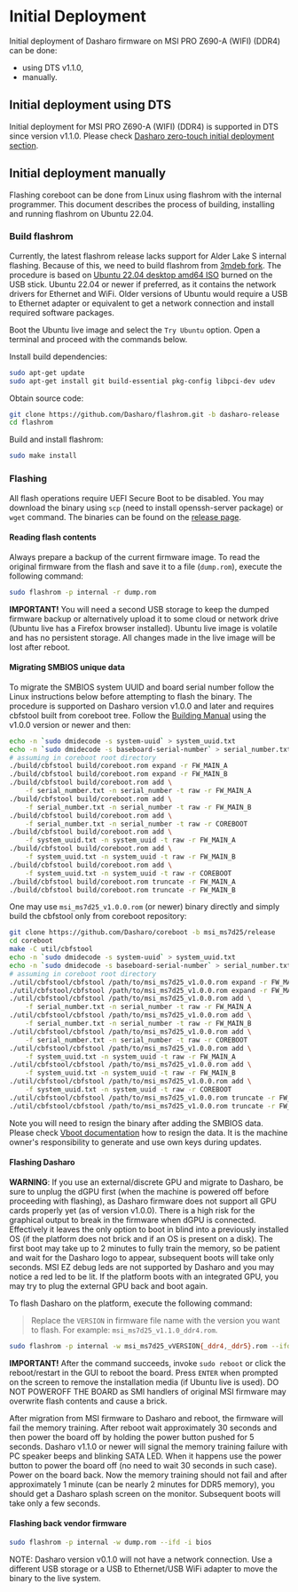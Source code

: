 # Initial Deployment

Initial deployment of Dasharo firmware on MSI PRO Z690-A (WIFI) (DDR4) can be done:

* using DTS v1.1.0,
* manually.

## Initial deployment using DTS

Initial deployment for MSI PRO Z690-A (WIFI) (DDR4) is supported in DTS since
version v1.1.0. Please check [Dasharo zero-touch initial deployment
section](../../dasharo-tools-suite/documentation.md#dasharo-zero-touch-initial-deployment).

## Initial deployment manually

Flashing coreboot can be done from Linux using flashrom with the internal
programmer. This document describes the process of building, installing and
running flashrom on Ubuntu 22.04.

### Build flashrom

Currently, the latest flashrom release lacks support for Alder Lake S internal
flashing. Because of this, we need to build flashrom from
[3mdeb fork](https://github.com/Dasharo/flashrom/tree/dasharo-release).
The procedure is based on
[Ubuntu 22.04 desktop amd64 ISO](https://releases.ubuntu.com/22.04/ubuntu-22.04.1-desktop-amd64.iso)
burned on the USB stick. Ubuntu 22.04 or newer if preferred, as it contains the
network drivers for Ethernet and WiFi. Older versions of Ubuntu would require
a USB to Ethernet adapter or equivalent to get a network connection and install
required software packages.

Boot the Ubuntu live image and select the `Try Ubuntu` option. Open a terminal
and proceed with the commands below.

Install build dependencies:

```bash
sudo apt-get update
sudo apt-get install git build-essential pkg-config libpci-dev udev
```

Obtain source code:

```bash
git clone https://github.com/Dasharo/flashrom.git -b dasharo-release
cd flashrom
```

Build and install flashrom:

```bash
sudo make install
```

### Flashing

All flash operations require UEFI Secure Boot to be disabled. You may download
the binary using `scp` (need to install openssh-server package) or `wget`
command. The binaries can be found on the [release page](releases.md).

#### Reading flash contents

Always prepare a backup of the current firmware image. To read the original
firmware from the flash and save it to a file (`dump.rom`), execute the
following command:

```bash
sudo flashrom -p internal -r dump.rom
```

**IMPORTANT!** You will need a second USB storage to keep the dumped firmware
backup or alternatively upload it to some cloud or network drive (Ubuntu live
has a Firefox browser installed). Ubuntu live image is volatile and has no
persistent storage. All changes made in the live image will be lost after
reboot.

#### Migrating SMBIOS unique data

To migrate the SMBIOS system UUID and board serial number follow the Linux
instructions below before attempting to flash the binary. The procedure is
supported on Dasharo version v1.0.0 and later and requires cbfstool built from
coreboot tree. Follow the [Building Manual](building-manual.md) using the v1.0.0
version or newer and then:

```bash
echo -n `sudo dmidecode -s system-uuid` > system_uuid.txt
echo -n `sudo dmidecode -s baseboard-serial-number` > serial_number.txt
# assuming in coreboot root directory
./build/cbfstool build/coreboot.rom expand -r FW_MAIN_A
./build/cbfstool build/coreboot.rom expand -r FW_MAIN_B
./build/cbfstool build/coreboot.rom add \
	-f serial_number.txt -n serial_number -t raw -r FW_MAIN_A
./build/cbfstool build/coreboot.rom add \
	-f serial_number.txt -n serial_number -t raw -r FW_MAIN_B
./build/cbfstool build/coreboot.rom add \
	-f serial_number.txt -n serial_number -t raw -r COREBOOT
./build/cbfstool build/coreboot.rom add \
	-f system_uuid.txt -n system_uuid -t raw -r FW_MAIN_A
./build/cbfstool build/coreboot.rom add \
	-f system_uuid.txt -n system_uuid -t raw -r FW_MAIN_B
./build/cbfstool build/coreboot.rom add \
	-f system_uuid.txt -n system_uuid -t raw -r COREBOOT
./build/cbfstool build/coreboot.rom truncate -r FW_MAIN_A
./build/cbfstool build/coreboot.rom truncate -r FW_MAIN_B
```

One may use `msi_ms7d25_v1.0.0.rom` (or newer) binary directly and simply build
the cbfstool only from coreboot repository:

```bash
git clone https://github.com/Dasharo/coreboot -b msi_ms7d25/release
cd coreboot
make -C util/cbfstool
echo -n `sudo dmidecode -s system-uuid` > system_uuid.txt
echo -n `sudo dmidecode -s baseboard-serial-number` > serial_number.txt
# assuming in coreboot root directory
./util/cbfstool/cbfstool /path/to/msi_ms7d25_v1.0.0.rom expand -r FW_MAIN_A
./util/cbfstool/cbfstool /path/to/msi_ms7d25_v1.0.0.rom expand -r FW_MAIN_B
./util/cbfstool/cbfstool /path/to/msi_ms7d25_v1.0.0.rom add \
	-f serial_number.txt -n serial_number -t raw -r FW_MAIN_A
./util/cbfstool/cbfstool /path/to/msi_ms7d25_v1.0.0.rom add \
	-f serial_number.txt -n serial_number -t raw -r FW_MAIN_B
./util/cbfstool/cbfstool /path/to/msi_ms7d25_v1.0.0.rom add \
	-f serial_number.txt -n serial_number -t raw -r COREBOOT
./util/cbfstool/cbfstool /path/to/msi_ms7d25_v1.0.0.rom add \
	-f system_uuid.txt -n system_uuid -t raw -r FW_MAIN_A
./util/cbfstool/cbfstool /path/to/msi_ms7d25_v1.0.0.rom add \
	-f system_uuid.txt -n system_uuid -t raw -r FW_MAIN_B
./util/cbfstool/cbfstool /path/to/msi_ms7d25_v1.0.0.rom add \
	-f system_uuid.txt -n system_uuid -t raw -r COREBOOT
./util/cbfstool/cbfstool /path/to/msi_ms7d25_v1.0.0.rom truncate -r FW_MAIN_A
./util/cbfstool/cbfstool /path/to/msi_ms7d25_v1.0.0.rom truncate -r FW_MAIN_B
```

Note you will need to resign the binary after adding the SMBIOS data. Please
check [Vboot documentation](/guides/vboot-signing.md) how to
resign the data. It is the machine owner's responsibility to generate and use
own keys during updates.

#### Flashing Dasharo

**WARNING**: If you use an external/discrete GPU and migrate to Dasharo, be
sure to unplug the dGPU first (when the machine is powered off before proceeding
with flashing), as Dasharo firmware does not support all GPU cards properly yet
(as of version v1.0.0). There is a high risk for the graphical output to break
in the firmware when dGPU is connected. Effectively it leaves the only option to
boot in blind into a previously installed OS (if the platform does not brick and
if an OS is present on a disk). The first boot may take up to 2 minutes to
fully train the memory, so be patient and wait for the Dasharo logo to appear,
subsequent boots will take only seconds. MSI EZ debug leds are not supported by
Dasharo and you may notice a red led to be lit. If the platform boots with an
integrated GPU, you may try to plug the external GPU back and boot again.

To flash Dasharo on the platform, execute the following command:

> Replace the `VERSION` in firmware file name with the version you want to
> flash. For example: `msi_ms7d25_v1.1.0_ddr4.rom`.

```bash
sudo flashrom -p internal -w msi_ms7d25_vVERSION{_ddr4,_ddr5}.rom --ifd -i bios
```

**IMPORTANT!** After the command succeeds, invoke `sudo reboot` or click the
reboot/restart in the GUI to reboot the board. Press `ENTER` when prompted on
the screen to remove the installation media (if Ubuntu live is used). DO NOT
POWEROFF THE BOARD as SMI handlers of original MSI firmware may overwrite flash
contents and cause a brick.

After migration from MSI firmware to Dasharo and reboot, the firmware will fail
the memory training. After reboot wait approximately 30 seconds and then power
the board off by holding the power button pushed for 5 seconds. Dasharo v1.1.0
or newer will signal the memory training failure with PC speaker beeps and
blinking SATA LED. When it happens use the power button to power the board off
(no need to wait 30 seconds in such case). Power on the board back. Now the
memory training should not fail and after approximately 1 minute (can be nearly
2 minutes for DDR5 memory), you should get a Dasharo splash screen on the
monitor. Subsequent boots will take only a few seconds.

#### Flashing back vendor firmware

```bash
sudo flashrom -p internal -w dump.rom --ifd -i bios
```

NOTE: Dasharo version v0.1.0 will not have a network connection. Use a different
USB storage or a USB to Ethernet/USB WiFi adapter to move the binary to the live
system.
